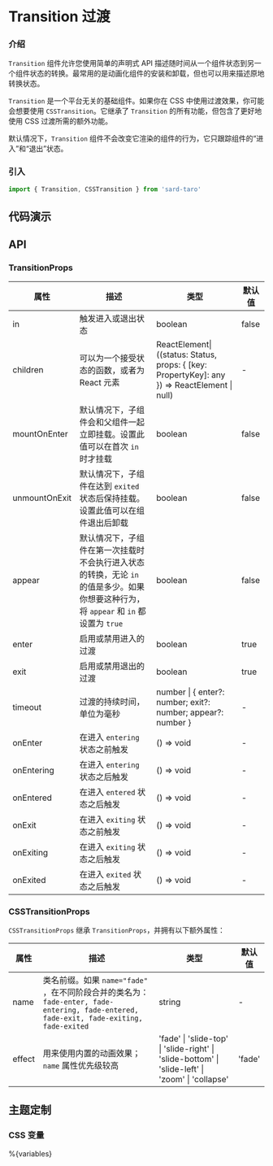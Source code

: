 # Transition 过渡

### 介绍

`Transition` 组件允许您使用简单的声明式 API 描述随时间从一个组件状态到另一个组件状态的转换。最常用的是动画化组件的安装和卸载，但也可以用来描述原地转换状态。

`Transition` 是一个平台无关的基础组件。如果你在 CSS 中使用过渡效果，你可能会想要使用 `CSSTransition`。它继承了 `Transition` 的所有功能，但包含了更好地使用 CSS 过渡所需的额外功能。

默认情况下，`Transition` 组件不会改变它渲染的组件的行为，它只跟踪组件的“进入”和“退出”状态。

### 引入

```js
import { Transition, CSSTransition } from 'sard-taro'
```

## 代码演示

## API

### TransitionProps

| 属性          | 描述                                                                                                                                  | 类型                                                                                          | 默认值 |
| ------------- | ------------------------------------------------------------------------------------------------------------------------------------- | --------------------------------------------------------------------------------------------- | ------ |
| in            | 触发进入或退出状态                                                                                                                    | boolean                                                                                       | false  |
| children      | 可以为一个接受状态的函数，或者为 React 元素                                                                                           | ReactElement\| ((status: Status, props: { [key: PropertyKey]: any }) => ReactElement \| null) | -      |
| mountOnEnter  | 默认情况下，子组件会和父组件一起立即挂载。设置此值可以在首次 `in` 时才挂载                                                            | boolean                                                                                       | false  |
| unmountOnExit | 默认情况下，子组件在达到 `exited` 状态后保持挂载。设置此值可以在组件退出后卸载                                                        | boolean                                                                                       | false  |
| appear        | 默认情况下，子组件在第一次挂载时不会执行进入状态的转换，无论 `in` 的值是多少。如果你想要这种行为，将 `appear` 和 `in` 都设置为 `true` | boolean                                                                                       | false  |
| enter         | 启用或禁用进入的过渡                                                                                                                  | boolean                                                                                       | true   |
| exit          | 启用或禁用退出的过渡                                                                                                                  | boolean                                                                                       | true   |
| timeout       | 过渡的持续时间，单位为毫秒                                                                                                            | number \| { enter?: number; exit?: number; appear?: number }                                  | -      |
| onEnter       | 在进入 `entering` 状态之前触发                                                                                                        | () => void                                                                                    | -      |
| onEntering    | 在进入 `entering` 状态之后触发                                                                                                        | () => void                                                                                    | -      |
| onEntered     | 在进入 `entered` 状态之后触发                                                                                                         | () => void                                                                                    | -      |
| onExit        | 在进入 `exiting` 状态之前触发                                                                                                         | () => void                                                                                    | -      |
| onExiting     | 在进入 `exiting` 状态之后触发                                                                                                         | () => void                                                                                    | -      |
| onExited      | 在进入 `exited` 状态之后触发                                                                                                          | () => void                                                                                    | -      |

### CSSTransitionProps

`CSSTransitionProps` 继承 `TransitionProps`，并拥有以下额外属性：

| 属性   | 描述                                                                                                                                   | 类型                                                                                             | 默认值 |
| ------ | -------------------------------------------------------------------------------------------------------------------------------------- | ------------------------------------------------------------------------------------------------ | ------ |
| name   | 类名前缀。如果 `name="fade"` ，在不同阶段合并的类名为：`fade-enter, fade-entering, fade-entered, fade-exit, fade-exiting, fade-exited` | string                                                                                           | -      |
| effect | 用来使用内置的动画效果；`name` 属性优先级较高                                                                                          | 'fade' \| 'slide-top' \| 'slide-right' \| 'slide-bottom' \| 'slide-left' \| 'zoom' \| 'collapse' | 'fade' |

## 主题定制

### CSS 变量

%{variables}
